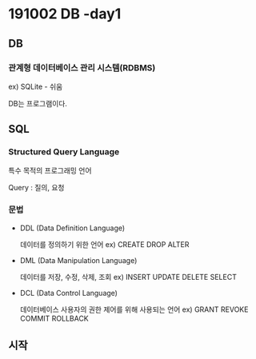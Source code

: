 # 191002 DB -day1

## DB

### 관계형 데이터베이스 관리 시스템(RDBMS)

ex) SQLite - 쉬움



DB는 프로그램이다.

## SQL

### Structured Query Language

특수 목적의 프로그래밍 언어

Query : 질의, 요청

### 문법

- DDL (Data Definition Language)

  데이터를 정의하기 위한 언어 ex) CREATE DROP ALTER

- DML (Data Manipulation Language)

  데이터를 저장, 수정, 삭제, 조회 ex) INSERT UPDATE DELETE SELECT

- DCL (Data Control Language)

  데이터베이스 사용자의 권한 제어를 위해 사용되는 언어 ex) GRANT REVOKE COMMIT ROLLBACK



## 시작

